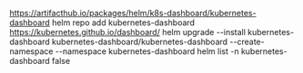 https://artifacthub.io/packages/helm/k8s-dashboard/kubernetes-dashboard
helm repo add kubernetes-dashboard https://kubernetes.github.io/dashboard/
helm upgrade --install kubernetes-dashboard kubernetes-dashboard/kubernetes-dashboard --create-namespace --namespace kubernetes-dashboard
helm list -n kubernetes-dashboard                                                                                                                                  false
